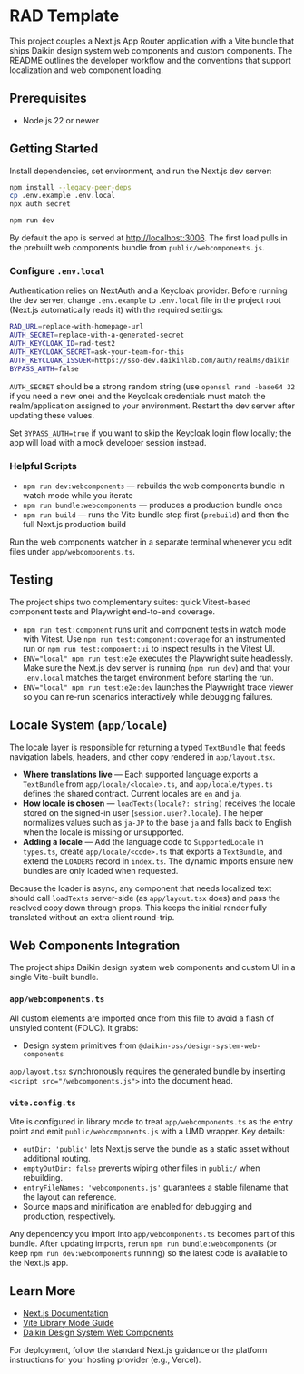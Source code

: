 # RAD Template

This project couples a Next.js App Router application with a Vite bundle that ships Daikin design system web components and custom components. The README outlines the developer workflow and the conventions that support localization and web component loading.

## Prerequisites

- Node.js 22 or newer

## Getting Started

Install dependencies, set environment, and run the Next.js dev server:

```bash
npm install --legacy-peer-deps
cp .env.example .env.local
npx auth secret

npm run dev
```

By default the app is served at [http://localhost:3006](http://localhost:3006). The first load pulls in the prebuilt web components bundle from `public/webcomponents.js`.

### Configure `.env.local`

Authentication relies on NextAuth and a Keycloak provider. Before running the dev server, change `.env.example` to `.env.local` file in the project root (Next.js automatically reads it) with the required settings:

```bash
RAD_URL=replace-with-homepage-url
AUTH_SECRET=replace-with-a-generated-secret
AUTH_KEYCLOAK_ID=rad-test2
AUTH_KEYCLOAK_SECRET=ask-your-team-for-this
AUTH_KEYCLOAK_ISSUER=https://sso-dev.daikinlab.com/auth/realms/daikin
BYPASS_AUTH=false
```

`AUTH_SECRET` should be a strong random string (use `openssl rand -base64 32` if you need a new one) and the Keycloak credentials must match the realm/application assigned to your environment. Restart the dev server after updating these values.

Set `BYPASS_AUTH=true` if you want to skip the Keycloak login flow locally; the app will load with a mock developer session instead.

### Helpful Scripts

- `npm run dev:webcomponents` — rebuilds the web components bundle in watch mode while you iterate
- `npm run bundle:webcomponents` — produces a production bundle once
- `npm run build` — runs the Vite bundle step first (`prebuild`) and then the full Next.js production build

Run the web components watcher in a separate terminal whenever you edit files under `app/webcomponents.ts`.

## Testing

The project ships two complementary suites: quick Vitest-based component tests and Playwright end-to-end coverage.

- `npm run test:component` runs unit and component tests in watch mode with Vitest. Use `npm run test:component:coverage` for an instrumented run or `npm run test:component:ui` to inspect results in the Vitest UI.
- `ENV="local" npm run test:e2e` executes the Playwright suite headlessly. Make sure the Next.js dev server is running (`npm run dev`) and that your `.env.local` matches the target environment before starting the run.
- `ENV="local" npm run test:e2e:dev` launches the Playwright trace viewer so you can re-run scenarios interactively while debugging failures.

## Locale System (`app/locale`)

The locale layer is responsible for returning a typed `TextBundle` that feeds navigation labels, headers, and other copy rendered in `app/layout.tsx`.

- **Where translations live** — Each supported language exports a `TextBundle` from `app/locale/<locale>.ts`, and `app/locale/types.ts` defines the shared contract. Current locales are `en` and `ja`.
- **How locale is chosen** — `loadTexts(locale?: string)` receives the locale stored on the signed-in user (`session.user?.locale`). The helper normalizes values such as `ja-JP` to the base `ja` and falls back to English when the locale is missing or unsupported.
- **Adding a locale** — Add the language code to `SupportedLocale` in `types.ts`, create `app/locale/<code>.ts` that exports a `TextBundle`, and extend the `LOADERS` record in `index.ts`. The dynamic imports ensure new bundles are only loaded when requested.

Because the loader is async, any component that needs localized text should call `loadTexts` server-side (as `app/layout.tsx` does) and pass the resolved copy down through props. This keeps the initial render fully translated without an extra client round-trip.

## Web Components Integration

The project ships Daikin design system web components and custom UI in a single Vite-built bundle.

### `app/webcomponents.ts`

All custom elements are imported once from this file to avoid a flash of unstyled content (FOUC). It grabs:

- Design system primitives from `@daikin-oss/design-system-web-components`

`app/layout.tsx` synchronously requires the generated bundle by inserting `<script src="/webcomponents.js">` into the document head.

### `vite.config.ts`

Vite is configured in library mode to treat `app/webcomponents.ts` as the entry point and emit `public/webcomponents.js` with a UMD wrapper. Key details:

- `outDir: 'public'` lets Next.js serve the bundle as a static asset without additional routing.
- `emptyOutDir: false` prevents wiping other files in `public/` when rebuilding.
- `entryFileNames: 'webcomponents.js'` guarantees a stable filename that the layout can reference.
- Source maps and minification are enabled for debugging and production, respectively.

Any dependency you import into `app/webcomponents.ts` becomes part of this bundle. After updating imports, rerun `npm run bundle:webcomponents` (or keep `npm run dev:webcomponents` running) so the latest code is available to the Next.js app.

## Learn More

- [Next.js Documentation](https://nextjs.org/docs)
- [Vite Library Mode Guide](https://vitejs.dev/guide/build.html#library-mode)
- [Daikin Design System Web Components](https://www.npmjs.com/package/@daikin-oss/design-system-web-components)

For deployment, follow the standard Next.js guidance or the platform instructions for your hosting provider (e.g., Vercel).
